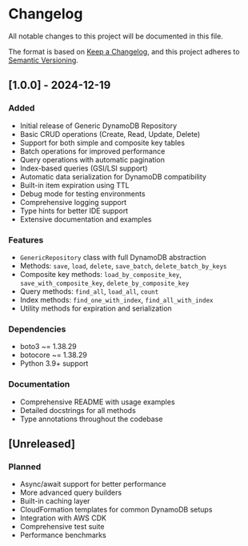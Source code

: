 # Changelog

All notable changes to this project will be documented in this file.

The format is based on [Keep a Changelog](https://keepachangelog.com/en/1.0.0/),
and this project adheres to [Semantic Versioning](https://semver.org/spec/v2.0.0.html).

## [1.0.0] - 2024-12-19

### Added
- Initial release of Generic DynamoDB Repository
- Basic CRUD operations (Create, Read, Update, Delete)
- Support for both simple and composite key tables
- Batch operations for improved performance
- Query operations with automatic pagination
- Index-based queries (GSI/LSI support)
- Automatic data serialization for DynamoDB compatibility
- Built-in item expiration using TTL
- Debug mode for testing environments
- Comprehensive logging support
- Type hints for better IDE support
- Extensive documentation and examples

### Features
- `GenericRepository` class with full DynamoDB abstraction
- Methods: `save`, `load`, `delete`, `save_batch`, `delete_batch_by_keys`
- Composite key methods: `load_by_composite_key`, `save_with_composite_key`, `delete_by_composite_key`
- Query methods: `find_all`, `load_all`, `count`
- Index methods: `find_one_with_index`, `find_all_with_index`
- Utility methods for expiration and serialization

### Dependencies
- boto3 ~= 1.38.29
- botocore ~= 1.38.29
- Python 3.9+ support

### Documentation
- Comprehensive README with usage examples
- Detailed docstrings for all methods
- Type annotations throughout the codebase

## [Unreleased]

### Planned
- Async/await support for better performance
- More advanced query builders
- Built-in caching layer
- CloudFormation templates for common DynamoDB setups
- Integration with AWS CDK
- Comprehensive test suite
- Performance benchmarks 